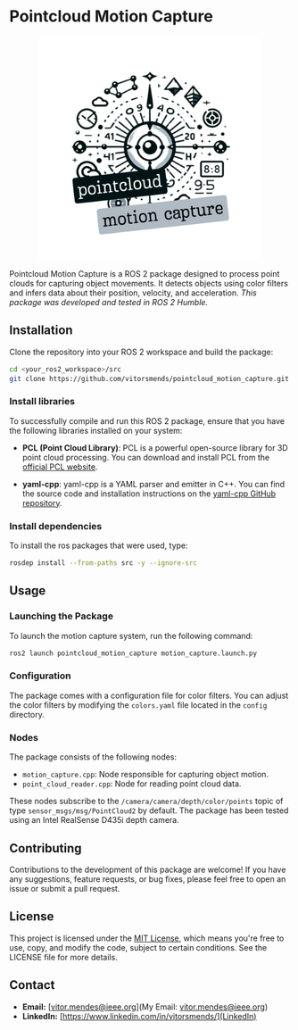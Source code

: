# Pointcloud Motion Capture

<p align="center">
  <img src="./images/logo.png" alt="" width="400" height="400">
</p>


Pointcloud Motion Capture is a ROS 2 package designed to process point clouds for capturing object movements. It detects objects using color filters and infers data about their position, velocity, and acceleration. 
*This package was developed and tested in ROS 2 Humble.*

## Installation

Clone the repository into your ROS 2 workspace and build the package:

```bash
cd <your_ros2_workspace>/src
git clone https://github.com/vitorsmends/pointcloud_motion_capture.git
```

### Install libraries
To successfully compile and run this ROS 2 package, ensure that you have the following libraries installed on your system:

- **PCL (Point Cloud Library)**: PCL is a powerful open-source library for 3D point cloud processing. You can download and install PCL from the [official PCL website](https://pointclouds.org/downloads/).

- **yaml-cpp**: yaml-cpp is a YAML parser and emitter in C++. You can find the source code and installation instructions on the [yaml-cpp GitHub repository](https://github.com/jbeder/yaml-cpp).

### Install dependencies
To install the ros packages that were used, type:
```bash
rosdep install --from-paths src -y --ignore-src
```

## Usage

### Launching the Package

To launch the motion capture system, run the following command:

```bash
ros2 launch pointcloud_motion_capture motion_capture.launch.py
```

### Configuration

The package comes with a configuration file for color filters. You can adjust the color filters by modifying the `colors.yaml` file located in the `config` directory.

### Nodes

The package consists of the following nodes:

- `motion_capture.cpp`: Node responsible for capturing object motion.
- `point_cloud_reader.cpp`: Node for reading point cloud data.

These nodes subscribe to the `/camera/camera/depth/color/points` topic of type `sensor_msgs/msg/PointCloud2` by default. The package has been tested using an Intel RealSense D435i depth camera.

## Contributing

Contributions to the development of this package are welcome! If you have any suggestions, feature requests, or bug fixes, please feel free to open an issue or submit a pull request.

## License

This project is licensed under the [MIT License](LICENSE), which means you're free to use, copy, and modify the code, subject to certain conditions. See the LICENSE file for more details.

## Contact

- **Email:** [vitor.mendes@ieee.org](My Email: vitor.mendes@ieee.org)
- **LinkedIn:** [https://www.linkedin.com/in/vitorsmends/](LinkedIn)
